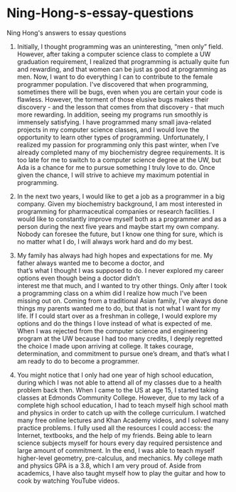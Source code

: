 # Ning-Hong-s-essay-questions
Ning Hong's answers to essay questions
1. Initially, I thought programming was an uninteresting, “men only” field. However, after taking a computer science class to complete a UW graduation requirement, I realized that programming is actually quite fun and rewarding, and that women can be just as good at programming as men. Now, I want to do everything I can to contribute to the female programmer population. I've discovered that when programming, sometimes there will be bugs, even when you are certain your code is flawless. However, the torment of those elusive bugs makes their discovery - and the lesson that comes from   that discovery - that much more rewarding. In addition, seeing my programs run smoothly is immensely satisfying. I have   programmed many small java-related projects in my computer science classes, and I would love the opportunity to learn   other types of programming. Unfortunately, I realized my passion for programming only this past winter, when I’ve   already completed many of my biochemistry degree requirements. It is too late for me to switch to a computer science   degree at the UW, but  Ada is a chance for me to pursue something I truly love to do. Once given the chance, I will   strive to achieve my maximum potential in programming.    

2. In the next two years, I would like to get a job as a programmer in a big company. Given my biochemistry background, I am most interested in programming for pharmaceutical companies or research facilities. I would like to constantly improve myself both as a programmer and as a person during the next five years and maybe start my own company. Nobody can foresee the future, but I know one thing for sure, which is no matter what I do, I will always work hard and do my best.   


3. My family has always had high hopes and expectations for me. My father always wanted me to become a doctor, and   
that’s what I thought I was supposed to do. I never explored my career options even though being a doctor didn’t  
interest me that much, and I wanted to try other things. Only after I took a programming class on a whim did I realize how much I’ve been missing out on. Coming from a traditional Asian family, I’ve always done things my parents wanted me to do, but that is not what I want for my life. If I could start over as a freshman in college, I would explore my options and do the things I love instead of what is expected of me. When I was rejected from the computer science and engineering program at the UW because I had too many credits, I deeply regretted the choice I made upon arriving at college. It takes courage, determination, and commitment to pursue one’s dream, and that’s what I am ready to do to become a programmer. 

4. You might notice that I only had one year of high school education, during which I was not able to attend all of my classes due to a health problem back then. When I came to the US at age 15, I started taking classes at Edmonds Community College. However, due to my lack of a complete high school education, I had to teach myself high school math and physics in order to catch up with the college curriculum. I watched many free online lectures and Khan Academy videos, and I solved many practice problems. I fully used all the resources I could access: the Internet, textbooks, and the help of my friends. Being able to learn science subjects myself for hours every day required persistence and large amount of commitment. In the end, I was able to teach myself higher-level geometry, pre-calculus, and mechanics. My college math and physics GPA is a 3.8, which I am very proud of. Aside from academics, I have also taught myself how to play the guitar and how to cook by watching YouTube videos.   
